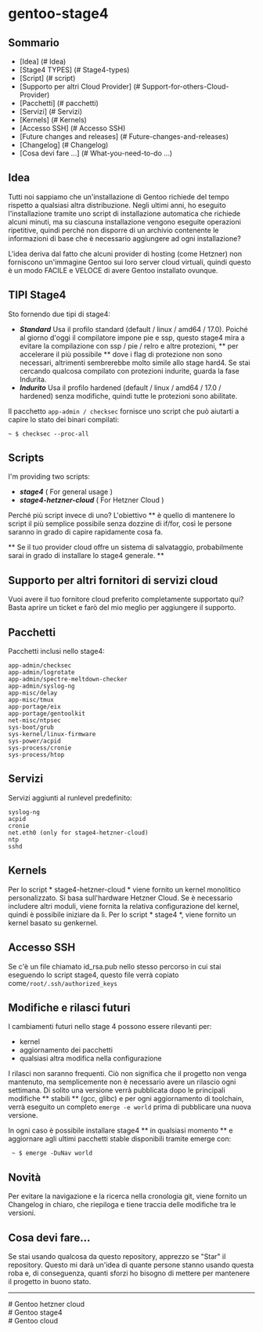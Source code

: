 # gentoo-stage4

## Sommario
- [Idea] (# Idea)
- [Stage4 TYPES] (# Stage4-types)
- [Script] (# script)
- [Supporto per altri Cloud Provider] (# Support-for-others-Cloud-Provider)
- [Pacchetti] (# pacchetti)
- [Servizi] (# Servizi)
- [Kernels] (# Kernels)
- [Accesso SSH] (# Accesso SSH)
- [Future changes and releases] (# Future-changes-and-releases)
- [Changelog] (# Changelog)
- [Cosa devi fare ...] (# What-you-need-to-do ...)

## Idea
Tutti noi sappiamo che un'installazione di Gentoo richiede del tempo rispetto a qualsiasi altra distribuzione. Negli ultimi anni, ho eseguito l'installazione tramite uno script di installazione automatica che richiede alcuni minuti, ma su ciascuna installazione vengono eseguite operazioni ripetitive, quindi perché non disporre di un archivio contenente le informazioni di base che è necessario aggiungere ad ogni installazione?

L'idea deriva dal fatto che alcuni provider di hosting (come Hetzner) non forniscono un'immagine Gentoo sui loro server cloud virtuali, quindi questo è un modo FACILE e VELOCE di avere Gentoo installato ovunque.

## TIPI Stage4
Sto fornendo due tipi di stage4:
- ***Standard***
 Usa il profilo standard (default / linux / amd64 / 17.0). Poiché al giorno d'oggi il compilatore impone pie e ssp, questo stage4 mira a evitare la compilazione con ssp / pie / relro e altre protezioni, ** per accelerare il più possibile ** dove i flag di protezione non sono necessari, altrimenti sembrerebbe molto simile allo stage hard4.
 Se stai cercando qualcosa compilato con protezioni indurite, guarda la fase Indurita.
- ***Indurito***
 Usa il profilo hardened (default / linux / amd64 / 17.0 / hardened) senza modifiche, quindi tutte le protezioni sono abilitate.

Il pacchetto `app-admin / checksec` fornisce uno script che può aiutarti a capire lo stato dei binari compilati:
~~~~
~ $ checksec --proc-all
~~~~

## Scripts
I'm providing two scripts:
- ***stage4*** ( For general usage )
- ***stage4-hetzner-cloud*** ( For Hetzner Cloud )

Perché più script invece di uno?
L'obiettivo ** è quello di mantenere lo script il più semplice possibile senza dozzine di if/for, così le persone saranno in grado di capire rapidamente cosa fa.

** Se il tuo provider cloud offre un sistema di salvataggio, probabilmente sarai in grado di installare lo stage4 generale. **

## Supporto per altri fornitori di servizi cloud
Vuoi avere il tuo fornitore cloud preferito completamente supportato qui? Basta aprire un ticket e farò del mio meglio per aggiungere il supporto.

## Pacchetti
Pacchetti inclusi nello stage4:

~~~~
app-admin/checksec
app-admin/logrotate
app-admin/spectre-meltdown-checker
app-admin/syslog-ng
app-misc/delay
app-misc/tmux
app-portage/eix
app-portage/gentoolkit
net-misc/ntpsec
sys-boot/grub
sys-kernel/linux-firmware
sys-power/acpid
sys-process/cronie
sys-process/htop
~~~~

## Servizi
Servizi aggiunti al runlevel predefinito:
~~~~
syslog-ng
acpid
cronie
net.eth0 (only for stage4-hetzner-cloud)
ntp
sshd
~~~~

## Kernels
Per lo script * stage4-hetzner-cloud * viene fornito un kernel monolitico personalizzato. Si basa sull'hardware Hetzner Cloud. Se è necessario includere altri moduli, viene fornita la relativa configurazione del kernel, quindi è possibile iniziare da lì.
Per lo script * stage4 *, viene fornito un kernel basato su genkernel.

## Accesso SSH
Se c'è un file chiamato id_rsa.pub nello stesso percorso in cui stai eseguendo lo script stage4, questo file verrà copiato come`/root/.ssh/authorized_keys`

## Modifiche e rilasci futuri
I cambiamenti futuri nello stage 4 possono essere rilevanti per:
- kernel
- aggiornamento dei pacchetti
- qualsiasi altra modifica nella configurazione

I rilasci non saranno frequenti.
Ciò non significa che il progetto non venga mantenuto, ma semplicemente non è necessario avere un rilascio ogni settimana.
Di solito una versione verrà pubblicata dopo le principali modifiche ** stabili ** (gcc, glibc) e per ogni aggiornamento di toolchain, verrà eseguito un completo `emerge -e world` prima di pubblicare una nuova versione.

In ogni caso è possibile installare stage4 ** in qualsiasi momento ** e aggiornare agli ultimi pacchetti stable disponibili tramite emerge con:

` ~ $ emerge -DuNav world`

## Novità
Per evitare la navigazione e la ricerca nella cronologia git, viene fornito un Changelog in chiaro, che riepiloga e tiene traccia delle modifiche tra le versioni.

## Cosa devi fare...
Se stai usando qualcosa da questo repository, apprezzo se "Star" il repository. Questo mi darà un'idea di quante persone stanno usando questa roba e, di conseguenza, quanti sforzi ho bisogno di mettere per mantenere il progetto in buono stato.

---

\# Gentoo hetzner cloud  
\# Gentoo stage4  
\# Gentoo cloud  
